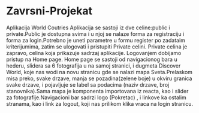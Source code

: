 # Zavrsni-Projekat
Aplikacija World Coutries
Aplikacija se sastoji iz dve celine:public i private.Public je dostupna svima i u njoj se nalaze forma za registraciju i forma za login.Potrebno je uneti parametre u formu register po zadataim kriterijumima, zatim se ulogovati i pristupiti Private celini.
Private celina je zapravo, celina koja prikazuje sadrzaj aplikacije.
Logovanjem dobijamo pristup na Home page.
Home page se sastoji od navigacionog bara u hederu, slidera sa 6 fotografija u na samoj stranici, i dugmeta Discover World, koje nas wodi na novu stranicu gde se nalazi mapa Sveta.Prelaskom misa preko, svake drzave, manja se pozadina(zelene boje) u okviru granica svake drzave, i pojavljuje se label sa podacima (naziv drzave, broj stanovnika).Sama mapa je komponenta importovana iz reacta, kao i slider za fotografije.Navigacioni bar sadrzi logo (Pokretac) , i linkove ka ostalim stranama, kao i link za logout, koji nas prilikom klika vraca na login stranicu.

